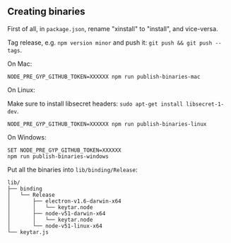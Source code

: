 ## Creating binaries

First of all, in `package.json`, rename "xinstall" to "install",
and vice-versa.

Tag release, e.g. `npm version minor` and push it: `git push && git push --tags`.

On Mac:

```
NODE_PRE_GYP_GITHUB_TOKEN=XXXXXX npm run publish-binaries-mac
```

On Linux:

Make sure to install libsecret headers: `sudo apt-get install libsecret-1-dev`.

```
NODE_PRE_GYP_GITHUB_TOKEN=XXXXXX npm run publish-binaries-linux
```

On Windows:

```
SET NODE_PRE_GYP_GITHUB_TOKEN=XXXXXX
npm run publish-binaries-windows
```

Put all the binaries into `lib/binding/Release`:

```
lib/
├── binding
│   └── Release
│       ├── electron-v1.6-darwin-x64
│       │   └── keytar.node
│       ├── node-v51-darwin-x64
│       │   └── keytar.node
│       └── node-v51-linux-x64
└── keytar.js
```
